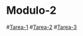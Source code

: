 # Modulo-2

#[Tarea-1](https://github.com/Napadensky/modulo-2/tree/tarea-1)
#[Tarea-2](https://github.com/Napadensky/modulo-2/tree/tarea-2)
#[Tarea-3](https://github.com/Napadensky/modulo-2/tree/tarea-3)
